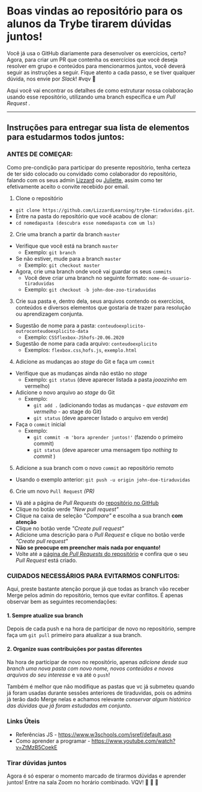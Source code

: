 # Boas vindas ao repositório para os alunos da Trybe tirarem dúvidas juntos!

Você já usa o GitHub diariamente para desenvolver os exercícios, certo? Agora, para criar um PR que contenha os exercícios que você deseja resolver em grupo e conteúdos para mencionarmos juntos, você deverá seguir as instruções a seguir. Fique atento a cada passo, e se tiver qualquer dúvida, nos envie por _Slack_! #vqv 🚀

Aqui você vai encontrar os detalhes de como estruturar nossa colaboração usando esse repositório, utilizando uma branch específica e um _Pull Request_ .

---

## Instruções para entregar sua lista de elementos para estudarmos todos juntos:

### ANTES DE COMEÇAR:


Como pre-condição para participar do presente repositório, tenha certeza de ter sido colocado ou convidado como colaborador do repositório, falando com os seus admin [Lizzard](https://github.com/LizzardMedeiros) ou [Juliette](https://github.com/juliettebeaudet), assim como ter efetivamente aceito o convite recebido por email.

1. Clone o repositório
  * `git clone https://github.com/LizzardLearning/trybe-tiraduvidas.git`.
  * Entre na pasta do repositório que você acabou de clonar:
  * `cd nomedapasta (descubra esse nomedapasta com um ls)`

2. Crie uma branch a partir da branch `master`
  * Verifique que você está na branch `master`
    * Exemplo: `git branch`
  * Se não estiver, mude para a branch `master`
    * Exemplo: `git checkout master`
  * Agora, crie uma branch onde você vai guardar os seus `commits` 
    * Você deve criar uma branch no seguinte formato: `nome-de-usuario-tiraduvidas`
    * Exemplo: `git checkout -b john-doe-zoo-tiraduvidas`

3. Crie sua pasta e, dentro dela, seus arquivos contendo os exercícios, conteúdos e diversos elementos que gostaria de trazer para resolução ou aprendizagem conjunta.

* Sugestão de nome para a pasta: `conteudoexplicito-outroconteudoexplicito-data`
    * Exemplo: `CSSflexbox-JShofs-20.06.2020`
 * Sugestão de nome para cada arquivo: `conteudoexplicito`
    * Exemplos: `flexbox.css`,`hofs.js`, `exemplo.html`  
    

4. Adicione as mudanças ao _stage_ do Git e faça um `commit`
  * Verifique que as mudanças ainda não estão no _stage_
    * Exemplo: `git status` (deve aparecer listada a pasta _joaozinho_ em vermelho)
  * Adicione o novo arquivo ao _stage_ do Git
      * Exemplo:
        * `git add .` (adicionando todas as mudanças - _que estavam em vermelho_ - ao stage do Git)
        * `git status` (deve aparecer listado o arquivo em verde)
  * Faça o `commit` inicial
      * Exemplo:
        * `git commit -m 'bora aprender juntos!'` (fazendo o primeiro commit)
        * `git status` (deve aparecer uma mensagem tipo _nothing to commit_ )

5. Adicione a sua branch com o novo `commit` ao repositório remoto
  * Usando o exemplo anterior: `git push -u origin john-doe-tiraduvidas`

6. Crie um novo `Pull Request` _(PR)_
  * Vá até a página de _Pull Requests_ do [repositório no GitHub](https://github.com/LizzardLearning/trybe-tiraduvidas/pulls)
  * Clique no botão verde _"New pull request"_
  * Clique na caixa de seleção _"Compare"_ e escolha a sua branch **com atenção**
  * Clique no botão verde _"Create pull request"_
  * Adicione uma descrição para o _Pull Request_ e clique no botão verde _"Create pull request"_
  * **Não se preocupe em preencher mais nada por enquanto!**
  * Volte até a [página de _Pull Requests_ do repositório](https://github.com/LizzardLearning/trybe-tiraduvidas/pulls) e confira que o seu _Pull Request_ está criado.
  
  
### CUIDADOS NECESSÁRIOS PARA EVITARMOS CONFLITOS:

Aqui, preste bastante atenção porque já que todas as branch vão receber Merge pelos admin do repositório, temos que evitar conflitos.
É apenas observar bem as seguintes recomendações:

#### 1. Sempre atualize sua branch
Depois de cada push e na hora de participar de novo no repositório, sempre faça um `git pull` primeiro para atualizar a sua branch. 

#### 2. Organize suas contribuições por pastas diferentes
Na hora de participar de novo no repositório, apenas *adicione desde sua branch uma nova pasta com novo nome, novos conteúdos e novos arquivos do seu interesse* e va até o `push`!

Também é melhor que não modifique as pastas que vc já submeteu quando já foram usadas durante sessões anteriores de tiraduvidas, pois os admins jà terão dado Merge nelas e achamos relevante *conservar algum histórico das dúvidas que já foram estudadas em conjunto*. 

  
  
  
  

### Links Úteis

 * Referências JS - https://www.w3schools.com/jsref/default.asp
 * Como aprender a programar - https://www.youtube.com/watch?v=ZtMzB5CoekE

### Tirar dúvidas juntos

Agora é só esperar o momento marcado de tirarmos dúvidas e aprender juntos! Entre na sala Zoom no horário combinado. VQV! 🚀 🚀 🚀 
